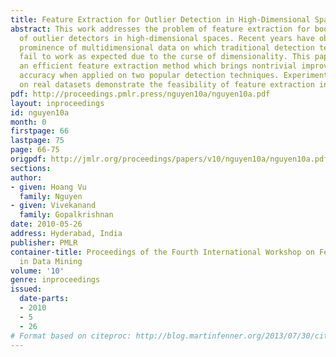 ```yaml
---
title: Feature Extraction for Outlier Detection in High-Dimensional Spaces
abstract: This work addresses the problem of feature extraction for boosting the performance
  of outlier detectors in high-dimensional spaces. Recent years have observed the
  prominence of multidimensional data on which traditional detection techniques usually
  fail to work as expected due to the curse of dimensionality. This paper introduces
  an efficient feature extraction method which brings nontrivial improvements in detection
  accuracy when applied on two popular detection techniques. Experiments carried out
  on real datasets demonstrate the feasibility of feature extraction in outlier detection.
pdf: http://proceedings.pmlr.press/nguyen10a/nguyen10a.pdf
layout: inproceedings
id: nguyen10a
month: 0
firstpage: 66
lastpage: 75
page: 66-75
origpdf: http://jmlr.org/proceedings/papers/v10/nguyen10a/nguyen10a.pdf
sections: 
author:
- given: Hoang Vu
  family: Nguyen
- given: Vivekanand
  family: Gopalkrishnan
date: 2010-05-26
address: Hyderabad, India
publisher: PMLR
container-title: Proceedings of the Fourth International Workshop on Feature Selection
  in Data Mining
volume: '10'
genre: inproceedings
issued:
  date-parts:
  - 2010
  - 5
  - 26
# Format based on citeproc: http://blog.martinfenner.org/2013/07/30/citeproc-yaml-for-bibliographies/
---
```

